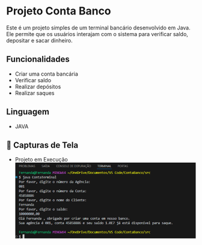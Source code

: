 # Projeto Conta Banco

Este é um projeto simples de um terminal bancário desenvolvido em Java. Ele permite que os usuários interajam com o sistema para verificar saldo, depositar e sacar dinheiro.

## Funcionalidades

- Criar uma conta bancária
- Verificar saldo
- Realizar depósitos
- Realizar saques

## Linguagem

- JAVA 


## 🎥 Capturas de Tela

- Projeto em Execução
![Execução](https://github.com/AraujoTech1/conta-banco/blob/main/Captura%20de%20tela%202024-11-10%20151147.png)
